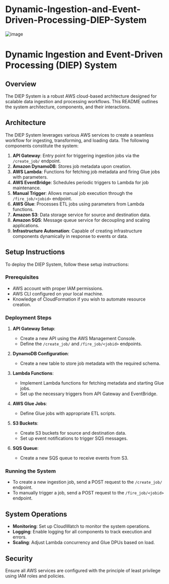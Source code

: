 # Dynamic-Ingestion-and-Event-Driven-Processing-DIEP-System



![image](https://github.com/Praveenrtp/Dynamic-Ingestion-and-Event-Driven-Processing-DIEP-System/assets/46226861/8c900bdb-8a03-46cb-a3a1-2d12075aa6c8)

# Dynamic Ingestion and Event-Driven Processing (DIEP) System

## Overview
The DIEP System is a robust AWS cloud-based architecture designed for scalable data ingestion and processing workflows. This README outlines the system architecture, components, and their interactions.

## Architecture
The DIEP System leverages various AWS services to create a seamless workflow for ingesting, transforming, and loading data. The following components constitute the system:

1. **API Gateway**: Entry point for triggering ingestion jobs via the `/create_job/` endpoint.
2. **Amazon DynamoDB**: Stores job metadata upon creation.
3. **AWS Lambda**: Functions for fetching job metadata and firing Glue jobs with parameters.
4. **AWS EventBridge**: Schedules periodic triggers to Lambda for job maintenance.
5. **Manual Trigger**: Allows manual job execution through the `/fire_job/<jobid>` endpoint.
6. **AWS Glue**: Processes ETL jobs using parameters from Lambda functions.
7. **Amazon S3**: Data storage service for source and destination data.
8. **Amazon SQS**: Message queue service for decoupling and scaling applications.
9. **Infrastructure Automation**: Capable of creating infrastructure components dynamically in response to events or data.

## Setup Instructions
To deploy the DIEP System, follow these setup instructions:

### Prerequisites
- AWS account with proper IAM permissions.
- AWS CLI configured on your local machine.
- Knowledge of CloudFormation if you wish to automate resource creation.

### Deployment Steps
1. **API Gateway Setup**:
   - Create a new API using the AWS Management Console.
   - Define the `/create_job/` and `/fire_job/<jobid>` endpoints.

2. **DynamoDB Configuration**:
   - Create a new table to store job metadata with the required schema.

3. **Lambda Functions**:
   - Implement Lambda functions for fetching metadata and starting Glue jobs.
   - Set up the necessary triggers from API Gateway and EventBridge.

4. **AWS Glue Jobs**:
   - Define Glue jobs with appropriate ETL scripts.

5. **S3 Buckets**:
   - Create S3 buckets for source and destination data.
   - Set up event notifications to trigger SQS messages.

6. **SQS Queue**:
   - Create a new SQS queue to receive events from S3.

### Running the System
- To create a new ingestion job, send a POST request to the `/create_job/` endpoint.
- To manually trigger a job, send a POST request to the `/fire_job/<jobid>` endpoint.

## System Operations
- **Monitoring**: Set up CloudWatch to monitor the system operations.
- **Logging**: Enable logging for all components to track execution and errors.
- **Scaling**: Adjust Lambda concurrency and Glue DPUs based on load.

## Security
Ensure all AWS services are configured with the principle of least privilege using IAM roles and policies.

